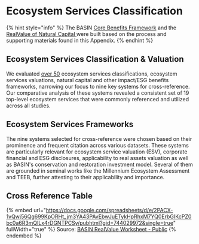 # Ecosystem Services Classification

{% hint style="info" %}
The BASIN [Core Benefits Framework](../../core-benefits/core-benefits-framework/) and the [RealValue of Natural Capital ](broken-reference)were built based on the process and supporting materials found in this Appendix.
{% endhint %}

## Ecosystem Services Classification & Valuation

We evaluated [over 50](https://docs.google.com/spreadsheets/d/e/2PACX-1vQwj56Qg699KpORHt\_jm3YA43PAvEbwJuETykHpRhxM7YQ0ErbGIKcPZ0bc0a6R3mQlLx4rDGNTPCSy/pubhtml?gid=2071800547\&single=true) ecosystem services classifications, ecosystem services valuations, natural capital and other impact/ESG benefits frameworks, narrowing our focus to nine key systems for cross-reference. Our comparative analysis of these systems revealed a consistent set of 19 top-level ecosystem services that were commonly referenced and utilized across all studies.&#x20;

## Ecosystem Services Frameworks

The nine systems selected for cross-reference were chosen based on their prominence and frequent citation across various datasets. These systems are particularly relevant for ecosystem service valuation (ESV), corporate financial and ESG disclosures, applicability to real assets valuation as well as BASIN's conservation and restoration investment model. Several of them are grounded in seminal works like the Millennium Ecosystem Assessment and TEEB, further attesting to their applicability and importance.

## Cross Reference Table

{% embed url="https://docs.google.com/spreadsheets/d/e/2PACX-1vQwj56Qg699KpORHt_jm3YA43PAvEbwJuETykHpRhxM7YQ0ErbGIKcPZ0bc0a6R3mQlLx4rDGNTPCSy/pubhtml?gid=744029972&single=true" fullWidth="true" %}
Source: [BASIN RealValue Worksheet - Public](https://docs.google.com/spreadsheets/d/1-Ho1C5J2TCFnSJnkSbNXvBldMIUZGZyll3e6kSwazT4/edit?usp=sharing)
{% endembed %}

